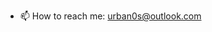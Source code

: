 
- 📫 How to reach me: urban0s@outlook.com

<!---
- 💞️ I’m looking to collaborate on ...
urbanops/urbanops is a ✨ special ✨ repository because its `README.md` (this file) appears on your GitHub profile.
You can click the Preview link to take a look at your changes.
--->
